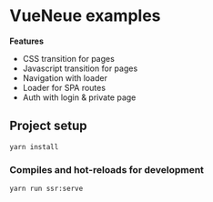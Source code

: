 # VueNeue examples

**Features**

- CSS transition for pages
- Javascript transition for pages
- Navigation with loader
- Loader for SPA routes
- Auth with login & private page

## Project setup

```
yarn install
```

### Compiles and hot-reloads for development

```
yarn run ssr:serve
```
